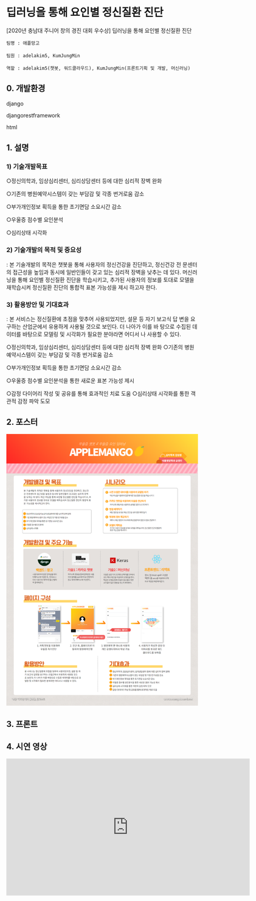 # 딥러닝을 통해 요인별 정신질환 진단 
[2020년 충남대 주니어 창의 경진 대회 우수상]
딥러닝을 통해 요인별 정신질환 진단 

```
팀명 : 애플망고

팀원 : adelakim5, KumJungMin

역할 : adelakim5(챗봇, 워드클라우드), KumJungMin(프론트기획 및 개발, 머신러닝)
```
## 0. 개발환경
  django
  
  djangorestframework
  
  html


## 1. 설명
  ### 1) 기술개발목표
  
  ○정신의학과, 임상심리센터, 심리상담센터 등에 대한 심리적 장벽 완화 
  
  ○기존의 병원예약시스템이 갖는 부담감 및 각종 번거로움 감소 
  
  ○부가개인정보 획득을 통한 초기면담 소요시간 감소
  
  ○우울증 점수별 요인분석
  
  ○심리상태 시각화
  
  
  ### 2) 기술개발의 목적 및 중요성
  : 본 기술개발의 목적은 챗봇을 통해 사용자의 정신건강을 진단하고, 정신건강 전 문센터의 접근성을 높임과 동시에 일반인들이 갖고 있는 심리적 장벽을 낮추는 데 있다. 
  머신러닝을 통해 요인별 정신질환 진단을 학습시키고, 추가된 사용자의 정보를 토대로 모델을 재학습시켜 정신질환 진단의 통합적 표본 가능성을 제시 하고자 한다.

  ### 3) 활용방안 및 기대효과 
  : 본 서비스는 정신질환에 초점을 맞추어 사용되었지만, 설문 등 자기 보고식 답 변을 요구하는 산업군에서 유용하게 사용될 것으로 보인다. 더 나아가 이를 바 탕으로 수집된 데이터를 바탕으로 모델링 및 시각화가 필요한 분야라면 어디서 나 사용할 수 있다.

  ○정신의학과, 임상심리센터, 심리상담센터 등에 대한 심리적 장벽 완화 ○기존의 병원예약시스템이 갖는 부담감 및 각종 번거로움 감소 
  
  ○부가개인정보 획득을 통한 초기면담 소요시간 감소
  
  ○우울증 점수별 요인분석을 통한 새로운 표본 가능성 제시
  
  ○감정 다이어리 작성 및 공유를 통해 효과적인 치료 도움 ○심리상태 시각화를 통한 객관적 감정 파악 도모

## 2. 포스터
![poster](./submit_file/poster.png)


## 3. 프론트


## 4. 시연 영상
<iframe width="640" height="360" src="https://youtu.be/9bhmhXvmM9A" frameborder="0" gesture="media" allowfullscreen=""></iframe>
